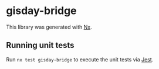 # gisday-bridge

This library was generated with [Nx](https://nx.dev).

## Running unit tests

Run `nx test gisday-bridge` to execute the unit tests via [Jest](https://jestjs.io).
